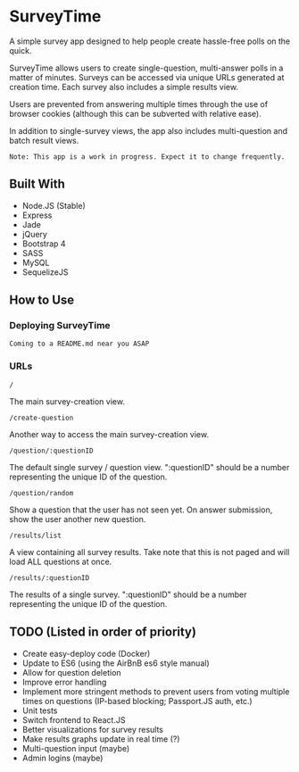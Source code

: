 # SurveyTimeA simple survey app designed to help people create hassle-free polls on the quick.SurveyTime allows users to create single-question, multi-answer polls in a matter of minutes. Surveys can be accessed viaunique URLs generated at creation time. Each survey also includes a simple results view.Users are prevented from answering multiple times through the use of browser cookies (although this can be subvertedwith relative ease).In addition to single-survey views, the app also includes multi-question and batch result views.```Note: This app is a work in progress. Expect it to change frequently.```## Built With* Node.JS (Stable)* Express* Jade* jQuery* Bootstrap 4* SASS* MySQL* SequelizeJS## How to Use### Deploying SurveyTime```Coming to a README.md near you ASAP```### URLs```/```The main survey-creation view.```/create-question```Another way to access the main survey-creation view.```/question/:questionID```The default single survey / question view. ":questionID" should be a number representing the unique ID of the question.```/question/random```Show a question that the user has not seen yet. On answer submission, show the user another new question.```/results/list```A view containing all survey results. Take note that this is not paged and will load ALL questions at once.```/results/:questionID```The results of a single survey. ":questionID" should be a number representing the unique ID of the question.## TODO (Listed in order of priority)* Create easy-deploy code (Docker)* Update to ES6 (using the AirBnB es6 style manual)* Allow for question deletion* Improve error handling* Implement more stringent methods to prevent users from voting multiple times on questions (IP-based blocking; Passport.JS auth, etc.)* Unit tests* Switch frontend to React.JS* Better visualizations for survey results* Make results graphs update in real time (?)* Multi-question input (maybe)* Admin logins (maybe)